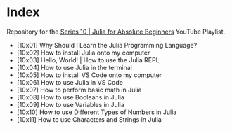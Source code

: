 # Index

Repository for the [Series 10 | Julia for Absolute Beginners](https://www.youtube.com/playlist?list=PLhQ2JMBcfAsiu2BjeDuj0OXxD1Or_FjID) YouTube Playlist.

* [10x01] Why Should I Learn the Julia Programming Language?
* [10x02] How to install Julia onto my computer
* [10x03] Hello, World! | How to use the Julia REPL
* [10x04] How to use Julia in the terminal
* [10x05] How to install VS Code onto my computer
* [10x06] How to use Julia in VS Code
* [10x07] How to perform basic math in Julia
* [10x08] How to use Booleans in Julia
* [10x09] How to use Variables in Julia
* [10x10] How to use Different Types of Numbers in Julia
* [10x11] How to use Characters and Strings in Julia
